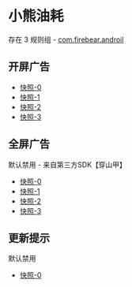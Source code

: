 # 小熊油耗

存在 3 规则组 - [com.firebear.androil](/src/apps/com.firebear.androil.ts)

## 开屏广告

- [快照-0](https://i.gkd.li/import/12712742)
- [快照-1](https://i.gkd.li/import/13088169)
- [快照-2](https://i.gkd.li/import/12855707)
- [快照-3](https://i.gkd.li/import/13927561)

## 全屏广告

默认禁用 - 来自第三方SDK【穿山甲】

- [快照-0](https://i.gkd.li/import/12754919)
- [快照-1](https://i.gkd.li/import/13324698)
- [快照-2](https://i.gkd.li/import/12864214)
- [快照-3](https://i.gkd.li/import/13175439)

## 更新提示

默认禁用

- [快照-0](https://i.gkd.li/import/12755032)
